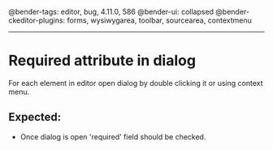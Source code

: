 @bender-tags: editor, bug, 4.11.0, 586
@bender-ui: collapsed
@bender-ckeditor-plugins: forms, wysiwygarea, toolbar, sourcearea, contextmenu

----

# Required attribute in dialog

For each element in editor open dialog by double clicking it or using context menu.

## Expected:
* Once dialog is open 'required' field should be checked.
